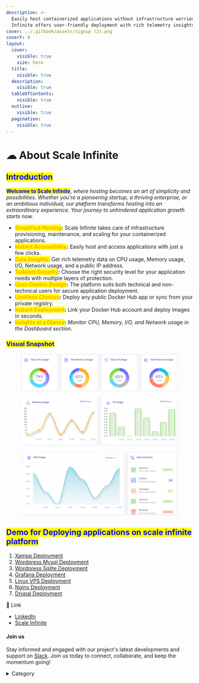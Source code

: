 ```yaml
---
description: >-
  Easily host containerized applications without infrastructure worries. Scale
  Infinite offers user-friendly deployment with rich telemetry insights.
cover: ../.gitbook/assets/signup (2).png
coverY: 0
layout:
  cover:
    visible: true
    size: hero
  title:
    visible: true
  description:
    visible: true
  tableOfContents:
    visible: true
  outline:
    visible: true
  pagination:
    visible: true
---
```


# ☁ About Scale Infinite

## <mark style="color:blue;">Introduction</mark>

<mark style="color:blue;">**Welcome to Scale Infinite**</mark>, _where hosting becomes an art of simplicity and possibilities. Whether you're a pioneering startup, a thriving enterprise, or an ambitious individual, our platform transforms hosting into an extraordinary experience. Your journey to unhindered application growth starts now._

* <mark style="color:orange;">**Simplified Hosting**</mark>**:** Scale Infinite takes care of infrastructure provisioning, maintenance, and scaling for your containerized applications.
* <mark style="color:orange;">**Instant Accessibility**</mark>**:** Easily host and access applications with just a few clicks.
* <mark style="color:orange;">**Data Insights:**</mark> Get rich telemetry data on CPU usage, Memory usage, I/O, Network usage, and a public IP address.
* <mark style="color:orange;">**Tailored Security**</mark>**:** Choose the right security level for your application needs with multiple layers of protection.
* <mark style="color:orange;">**User-Centric Design**</mark>**:** The platform suits both technical and non-technical users for secure application deployment.
* <mark style="color:orange;">**Limitless Choices**</mark>**:** Deploy any public Docker Hub app or sync from your private registry.
* <mark style="color:orange;">**Instant Deployment**</mark>**:** Link your Docker Hub account and deploy images in seconds.
* <mark style="color:orange;">**Insights at a Glance**</mark>**:** _Monitor CPU, Memory, I/O, and Network usage in the Dashboard section._

### <mark style="color:blue;">Visual Snapshot</mark>

<figure><img src="../.gitbook/assets/usages.png" alt=""><figcaption></figcaption></figure>

<figure><img src="../.gitbook/assets/Screenshot 2023-08-12 145215.png" alt=""><figcaption></figcaption></figure>

<figure><img src="../.gitbook/assets/Screenshot 2023-08-12 145247.png" alt=""><figcaption></figcaption></figure>

## <mark style="color:blue;">Demo for Deploying applications on scale infinite platform</mark>

1. [Xampp Deployment](https://scaleinfinite.gitbook.io/untitled/demo-deployment/tcp/xampp-deployment)
2. [Wordpress Mysql Deployment](https://scaleinfinite.gitbook.io/untitled/demo-deployment/http/wordpress-sqlite)
3. [Wordpress Sqlite Deployment](https://scaleinfinite.gitbook.io/untitled/demo-deployment/http/wordpress-mysql)
4. [Grafana Deployment](https://scaleinfinite.gitbook.io/untitled/demo-deployment/http/grafana-deployment)
5. [Linux VPS Deployment](https://scaleinfinite.gitbook.io/untitled/demo-deployment/http/linux-vps-deployment)
6. [Nginx Deployment](https://scaleinfinite.gitbook.io/untitled/demo-deployment/http/nginx-deployment)
7. [Drupal Deployment](https://scaleinfinite.gitbook.io/untitled/demo-deployment/http/drupal-deployment)

🔗 Link

* [LinkedIn](https://www.linkedin.com/company/scaleinfinite/)
* [Scale Infinite](https://scaleinfinite.fr/)

#### Join us

Stay informed and engaged with our project's latest developments and support on [Slack](https://app.slack.com/client/T04QS32JX6E/C04QKEWE146). Join us today to connect, collaborate, and keep the momentum going!&#x20;

<details>

<summary>Category</summary>

Kubernetes, cloud computing, DevOps, cloud services, hosting platform, container orchestration, cloud infrastructure, cloud deployment, cloud management, cloud technology, cloud solutions&#x20;

</details>
